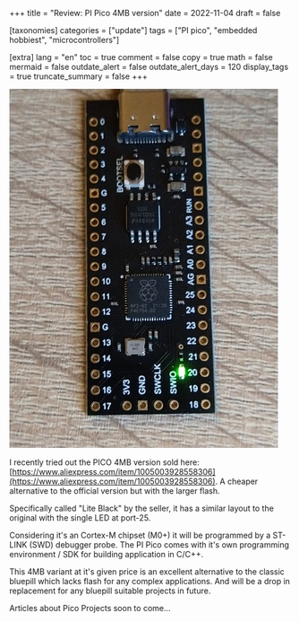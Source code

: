 +++
title = "Review: PI Pico 4MB version"
date = 2022-11-04
draft = false

[taxonomies]
categories = ["update"]
tags = ["PI pico", "embedded hobbiest", "microcontrollers"]

[extra]
lang = "en"
toc = true
comment = false
copy = true
math = false
mermaid = false
outdate_alert = false
outdate_alert_days = 120
display_tags = true
truncate_summary = false
+++

![Pico 4M versio](/img/4MB_Pico.jpg)

I recently tried out the PICO 4MB version sold here: [https://www.aliexpress.com/item/1005003928558306](https://www.aliexpress.com/item/1005003928558306). A cheaper alternative to the official version but with the larger flash.

Specifically called "Lite Black" by the seller, it has a similar layout to the original with the single LED at port-25.

Considering it's an Cortex-M chipset (M0+) it will be programmed by a ST-LINK (SWD) debugger probe. The PI Pico comes with it's own programming environment / SDK for building application in C/C++.

This 4MB variant at it's given price is an excellent alternative to the classic bluepill which lacks flash for any complex applications. And will be a drop in replacement for any bluepill suitable projects in future.


Articles about Pico Projects soon to come...
